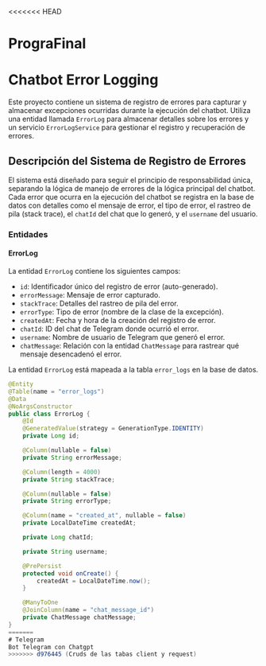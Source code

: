 <<<<<<< HEAD
# PrograFinal

# Chatbot Error Logging

Este proyecto contiene un sistema de registro de errores para capturar y almacenar excepciones ocurridas durante la ejecución del chatbot. Utiliza una entidad llamada `ErrorLog` para almacenar detalles sobre los errores y un servicio `ErrorLogService` para gestionar el registro y recuperación de errores.

## Descripción del Sistema de Registro de Errores

El sistema está diseñado para seguir el principio de responsabilidad única, separando la lógica de manejo de errores de la lógica principal del chatbot. Cada error que ocurra en la ejecución del chatbot se registra en la base de datos con detalles como el mensaje de error, el tipo de error, el rastreo de pila (stack trace), el `chatId` del chat que lo generó, y el `username` del usuario.

### Entidades

#### ErrorLog

La entidad `ErrorLog` contiene los siguientes campos:

- `id`: Identificador único del registro de error (auto-generado).
- `errorMessage`: Mensaje de error capturado.
- `stackTrace`: Detalles del rastreo de pila del error.
- `errorType`: Tipo de error (nombre de la clase de la excepción).
- `createdAt`: Fecha y hora de la creación del registro de error.
- `chatId`: ID del chat de Telegram donde ocurrió el error.
- `username`: Nombre de usuario de Telegram que generó el error.
- `chatMessage`: Relación con la entidad `ChatMessage` para rastrear qué mensaje desencadenó el error.

La entidad `ErrorLog` está mapeada a la tabla `error_logs` en la base de datos.

```java
@Entity
@Table(name = "error_logs")
@Data
@NoArgsConstructor
public class ErrorLog {
    @Id
    @GeneratedValue(strategy = GenerationType.IDENTITY)
    private Long id;

    @Column(nullable = false)
    private String errorMessage;

    @Column(length = 4000)
    private String stackTrace;

    @Column(nullable = false)
    private String errorType;

    @Column(name = "created_at", nullable = false)
    private LocalDateTime createdAt;

    private Long chatId;

    private String username;

    @PrePersist
    protected void onCreate() {
        createdAt = LocalDateTime.now();
    }

    @ManyToOne
    @JoinColumn(name = "chat_message_id")
    private ChatMessage chatMessage;
}
=======
# Telegram
Bot Telegram con Chatgpt
>>>>>>> d976445 (Cruds de las tabas client y request)
